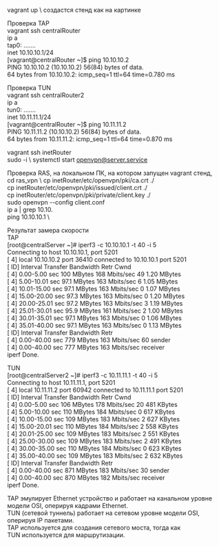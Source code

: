 vagrant up \ 
создастся стенд как на картинке 

Проверка TAP \
vagrant ssh centralRouter \
ip a \
tap0: .......  \
    inet 10.10.10.1/24 \
[vagrant@centralRouter ~]$ ping 10.10.10.2 \
PING 10.10.10.2 (10.10.10.2) 56(84) bytes of data. \
64 bytes from 10.10.10.2: icmp_seq=1 ttl=64 time=0.780 ms 

Проверка TUN \
vagrant ssh centralRouter2 \
ip a \
tun0: .......  \
    inet 10.11.11.1/24 \
[vagrant@centralRouter ~]$ ping 10.11.11.2 \
PING 10.11.11.2 (10.10.10.2) 56(84) bytes of data. \
64 bytes from 10.11.11.2: icmp_seq=1 ttl=64 time=0.870 ms 

vagrant ssh inetRouter \
sudo -i  \ 
systemctl start openvpn@server.service 

Проверка RAS, на локальном ПК, на котором запущен vagrant стенд, \
cd ras_vpn \ 
cp inetRouter/etc/openvpn/pki/ca.crt ./  \
cp inetRouter/etc/openvpn/pki/issued/client.crt ./  \
cp inetRouter/etc/openvpn/pki/private/client.key ./  \
sudo openvpn --config client.conf \
ip a | grep 10.10. \
ping 10.10.10.1 \

Результат замера скорости \
TAP \
[root@centralServer ~]# iperf3 -c 10.10.10.1 -t 40 -i 5 \
Connecting to host 10.10.10.1, port 5201 \
[  4] local 10.10.10.2 port 36410 connected to 10.10.10.1 port 5201 \
[ ID] Interval           Transfer     Bandwidth       Retr  Cwnd \
[  4]   0.00-5.00   sec   100 MBytes   168 Mbits/sec   49   1.20 MBytes \
[  4]   5.00-10.01  sec  97.1 MBytes   163 Mbits/sec    6   1.05 MBytes \
[  4]  10.01-15.00  sec  97.1 MBytes   163 Mbits/sec    0   1.07 MBytes \
[  4]  15.00-20.00  sec  97.3 MBytes   163 Mbits/sec    0   1.20 MBytes \
[  4]  20.00-25.01  sec  97.2 MBytes   163 Mbits/sec    3   1.19 MBytes \
[  4]  25.01-30.01  sec  95.9 MBytes   161 Mbits/sec    2   1.00 MBytes \
[  4]  30.01-35.01  sec  97.1 MBytes   163 Mbits/sec    0   1.06 MBytes \
[  4]  35.01-40.00  sec  97.1 MBytes   163 Mbits/sec    0   1.13 MBytes \
[ ID] Interval           Transfer     Bandwidth       Retr \
[  4]   0.00-40.00  sec   779 MBytes   163 Mbits/sec   60             sender \
[  4]   0.00-40.00  sec   777 MBytes   163 Mbits/sec                  receiver \
iperf Done.

TUN \
[root@centralServer2 ~]# iperf3 -c 10.11.11.1 -t 40 -i 5 \
Connecting to host 10.11.11.1, port 5201 \
[  4] local 10.11.11.2 port 60942 connected to 10.11.11.1 port 5201 \
[ ID] Interval           Transfer     Bandwidth       Retr  Cwnd \
[  4]   0.00-5.00   sec   106 MBytes   178 Mbits/sec   20    481 KBytes \
[  4]   5.00-10.00  sec   110 MBytes   184 Mbits/sec    0    617 KBytes \
[  4]  10.00-15.00  sec   109 MBytes   183 Mbits/sec    2    627 KBytes \
[  4]  15.00-20.01  sec   110 MBytes   184 Mbits/sec    2    558 KBytes \
[  4]  20.01-25.00  sec   109 MBytes   183 Mbits/sec    2    551 KBytes \
[  4]  25.00-30.00  sec   109 MBytes   183 Mbits/sec    2    491 KBytes \
[  4]  30.00-35.00  sec   110 MBytes   184 Mbits/sec    0    623 KBytes \
[  4]  35.00-40.00  sec   109 MBytes   183 Mbits/sec    2    632 KBytes \
[ ID] Interval           Transfer     Bandwidth       Retr \
[  4]   0.00-40.00  sec   871 MBytes   183 Mbits/sec   30             sender \
[  4]   0.00-40.00  sec   870 MBytes   182 Mbits/sec                  receiver \
iperf Done.

TAP эмулирует Ethernet устройство и работает на канальном уровне модели OSI, оперируя кадрами Ethernet. \
TUN (сетевой туннель) работает на сетевом уровне модели OSI, оперируя IP пакетами. \
TAP используется для создания сетевого моста, тогда как \
TUN используется для маршрутизации.
